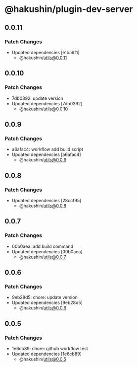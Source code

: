 # @hakushin/plugin-dev-server

## 0.0.11

### Patch Changes

- Updated dependencies [e1ba9f1]
  - @hakushin/utils@0.0.11

## 0.0.10

### Patch Changes

- 7db0392: update version
- Updated dependencies [7db0392]
  - @hakushin/utils@0.0.10

## 0.0.9

### Patch Changes

- a6afac4: workflow add build script
- Updated dependencies [a6afac4]
  - @hakushin/utils@0.0.9

## 0.0.8

### Patch Changes

- Updated dependencies [28ccf95]
  - @hakushin/utils@0.0.8

## 0.0.7

### Patch Changes

- 00b0aea: add build command
- Updated dependencies [00b0aea]
  - @hakushin/utils@0.0.7

## 0.0.6

### Patch Changes

- 9eb28d5: chore: update version
- Updated dependencies [9eb28d5]
  - @hakushin/utils@0.0.6

## 0.0.5

### Patch Changes

- 1e6cb89: chore: github workflow test
- Updated dependencies [1e6cb89]
  - @hakushin/utils@0.0.5
